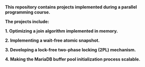 **This repository contains projects implemented during a parallel programming course.**

**The projects include:**

**1. Optimizing a join algorithm implemented in memory.**

**2. Implementing a wait-free atomic snapshot.**

**3. Developing a lock-free two-phase locking (2PL) mechanism.**

**4. Making the MariaDB buffer pool initialization process scalable.**
